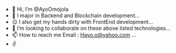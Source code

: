 - 👋 Hi, I’m @AyoOmojola
- 👀 I major in Backend and Blockchain development...
- 😉 I also get my hands dirty with FrontEnd development...
- 💞️ I’m looking to collaborate on these above listed technologies...
- 📫 How to reach me Email : Hayo.o@yahoo.com ...
-  ✌
<!---
AyoOmojola/AyoOmojola is a ✨ special ✨ repository because its `README.md` (this file) appears on your GitHub profile.
You can click the Preview link to take a look at your changes.
--->
